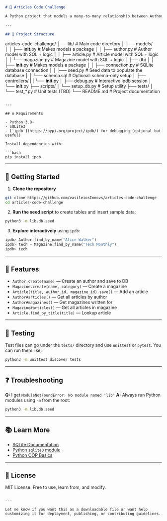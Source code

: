 ```markdown
# 📰 Articles Code Challenge

A Python project that models a many-to-many relationship between Authors, Magazines, and Articles using SQLite and Object-Oriented Programming (OOP). Each Author can write many Articles, and each Article belongs to one Magazine.

---

## 📁 Project Structure

```

articles-code-challenge/
├── lib/                      # Main code directory
│   ├── models/       
│   │   ├── __init__.py       # Makes models a package
│   │   ├── author.py         # Author model with SQL + logic
│   │   ├── article.py        # Article model with SQL + logic
│   │   └── magazine.py       # Magazine model with SQL + logic
│   ├── db/
│   │   ├── __init__.py       # Makes models a package
│   │   ├── connection.py     # SQLite database connection
│   │   ├── seed.py           # Seed data to populate the database
│   │   └── schema.sql        # Optional: schema-only setup
│   ├── controllers/
|   |   └── __init__.py 
│   ├── debug.py              # Interactive ipdb session
│   └── **init**.py
├── scripts/
│   └── setup\_db.py           # Setup utility 
├── tests/
│   └── test\_\*.py             # Unit tests (TBD)
└── README.md                 # Project documentation

````

---

## ⚙️ Requirements

- Python 3.8+
- SQLite3
- [`ipdb`](https://pypi.org/project/ipdb/) for debugging (optional but useful)

Install dependencies with:

```bash
pip install ipdb
````

---

## 🚀 Getting Started

1. **Clone the repository**

```bash
git clone https://github.com/vasileiosInnovs/articles-code-challenge
cd articles-code-challenge
```

2. **Run the seed script** to create tables and insert sample data:

```bash
python3 -m lib.db.seed
```

3. **Explore interactively** using `ipdb`:

```python
ipdb> Author.find_by_name("Alice Walker")
ipdb> tech = Magazine.find_by_name("Tech Monthly")
ipdb> tech
```

---

## 🧠 Features

* `Author.create(name)` — Create an author and save to DB
* `Magazine.create(name, category)` — Create a magazine
* `Article(title, author_id, magazine_id).save()` — Add an article
* `Author#articles()` — Get all articles by author
* `Author#magazines()` — Get magazines written for
* `Magazine#articles()` — Get all articles in magazine
* `Article.find_by_title(title)` — Lookup article

---

## 🧪 Testing

Test files can go under the `tests/` directory and use `unittest` or `pytest`. You can run them like:

```bash
python3 -m unittest discover tests
```

---

## ❓ Troubleshooting

**Q:** I get `ModuleNotFoundError: No module named 'lib'`
**A:** Always run Python modules using `-m` from the root:

```bash
python3 -m lib.db.seed
```

---

## 📚 Learn More

* [SQLite Documentation](https://www.sqlite.org/docs.html)
* [Python `sqlite3` module](https://docs.python.org/3/library/sqlite3.html)
* [Python OOP Basics](https://realpython.com/python3-object-oriented-programming/)

---

## 📄 License

MIT License. Free to use, learn from, and modify.

```

---

Let me know if you want this as a downloadable file or want help customizing it for deployment, publishing, or contributing guidelines.
```

